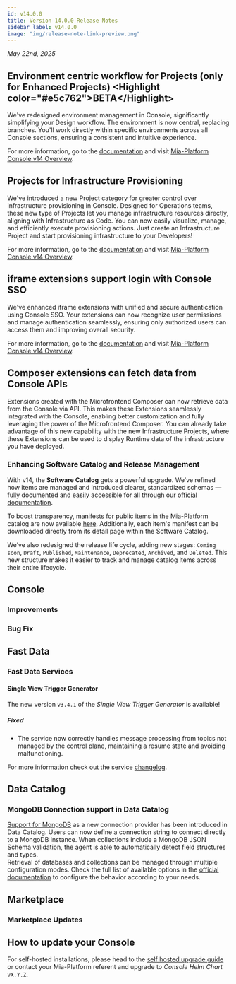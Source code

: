 ```yaml
---
id: v14.0.0
title: Version 14.0.0 Release Notes
sidebar_label: v14.0.0
image: "img/release-note-link-preview.png"
---
```


_May 22nd, 2025_

## Environment centric workflow for Projects (only for Enhanced Projects) &lt;Highlight color="#e5c762">BETA&lt;/Highlight>

We've redesigned environment management in Console, significantly simplifying your Design workflow. The environment is now central, replacing branches. You'll work directly within specific environments across all Console sections, ensuring a consistent and intuitive experience.

For more information, go to the [documentation](/) and visit [Mia-Platform Console v14 Overview](/).

## Projects for Infrastructure Provisioning

We've introduced a new Project category for greater control over infrastructure provisioning in Console. Designed for Operations teams, these new type of Projects let you manage infrastructure resources directly, aligning with Infrastructure as Code. You can now easily visualize, manage, and efficiently execute provisioning actions.
Just create an Infrastructure Project and start provisioning infrastructure to your Developers!

For more information, go to the [documentation](/) and visit [Mia-Platform Console v14 Overview](/).

## iframe extensions support login with Console SSO

We've enhanced iframe extensions with unified and secure authentication using Console SSO. Your extensions can now recognize user permissions and manage authentication seamlessly, ensuring only authorized users can access them and improving overall security.

For more information, go to the [documentation](/) and visit [Mia-Platform Console v14 Overview](/).

## Composer extensions can fetch data from Console APIs

Extensions created with the Microfrontend Composer can now retrieve data from the Console via API.
This makes these Extensions seamlessly integrated with the Console, enabling better customization and fully leveraging the power of the Microfrontend Composer.
You can already take advantage of this new capability with the new Infrastructure Projects, where these Extensions can be used to display Runtime data of the infrastructure you have deployed.

### Enhancing Software Catalog and Release Management

With v14, the **Software Catalog** gets a powerful upgrade. We’ve refined how items are managed and introduced clearer, standardized schemas — fully documented and easily accessible for all through our [official documentation](...).

To boost transparency, manifests for public items in the Mia-Platform catalog are now available [here](https://github.com/mia-platform-marketplace/public-catalog).
Additionally, each item's manifest can be downloaded directly from its detail page within the Software Catalog.

We’ve also redesigned the release life cycle, adding new stages: `Coming soon`, `Draft`, `Published`, `Maintenance`, `Deprecated`, `Archived`, and `Deleted`. This new structure makes it easier to track and manage catalog items across their entire lifecycle.

## Console

### Improvements

### Bug Fix

## Fast Data

### Fast Data Services

#### Single View Trigger Generator

The new version `v3.4.1` of the _Single View Trigger Generator_ is available!

##### Fixed

- The service now correctly handles message processing from topics not managed by the control plane, maintaining a resume state and avoiding malfunctioning.

For more information check out the service [changelog](/runtime_suite/single-view-trigger-generator/changelog.md).

## Data Catalog

### MongoDB Connection support in Data Catalog

[Support for MongoDB](/data_catalog/frontend/data_catalog_connections.mdx#mongodb) as a new connection provider has been introduced in Data Catalog. Users can now define a connection string to connect directly to a MongoDB instance. When collections include a MongoDB JSON Schema validation, the agent is able to automatically detect field structures and types.  
Retrieval of databases and collections can be managed through multiple configuration modes. Check the full list of available options in the [official documentation](/data_catalog/frontend/data_catalog_connections.mdx#mongodb-databases-settings) to configure the behavior according to your needs.

## Marketplace

### Marketplace Updates

## How to update your Console

For self-hosted installations, please head to the [self hosted upgrade guide](/infrastructure/self-hosted/installation-chart/100_how-to-upgrade.md) or contact your Mia-Platform referent and upgrade to _Console Helm Chart_ `vX.Y.Z`.
